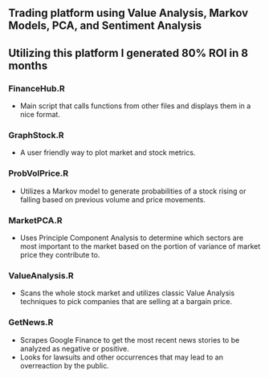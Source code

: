 ## Trading platform using Value Analysis, Markov Models, PCA, and Sentiment Analysis

## Utilizing this platform I generated 80% ROI in 8 months

### FinanceHub.R
  - Main script that calls functions from other files and displays them in a nice format.

### GraphStock.R
  - A user friendly way to plot market and stock metrics.

### ProbVolPrice.R
  - Utilizes a Markov model to generate probabilities of a stock rising or falling based on previous volume and price movements.

### MarketPCA.R
  - Uses Principle Component Analysis to determine which sectors are most important to the market based on the portion of variance of market price they contribute to.

### ValueAnalysis.R
  - Scans the whole stock market and utilizes classic Value Analysis techniques to pick companies that are selling at a bargain price.

### GetNews.R
  - Scrapes Google Finance to get the most recent news stories to be analyzed as negative or positive.
  - Looks for lawsuits and other occurrences that may lead to an overreaction by the public.

